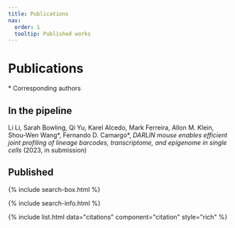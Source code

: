 ```yaml
---
title: Publications
nav:
  order: 1
  tooltip: Published works
---
```


# <i class="fas fa-microscope"></i>Publications

\* Corresponding authors

## In the pipeline

Li Li, Sarah Bowling, Qi Yu, Karel Alcedo, Mark Ferreira, Allon M. Klein, Shou-Wen Wang\*, Fernando D. Camargo\*, *DARLIN mouse enables efficient joint profiling of lineage barcodes, transcriptome, and epigenome in single cells* (2023, in submission)
## Published

{% include search-box.html %}

{% include search-info.html %}

{% include list.html data="citations" component="citation" style="rich" %}
